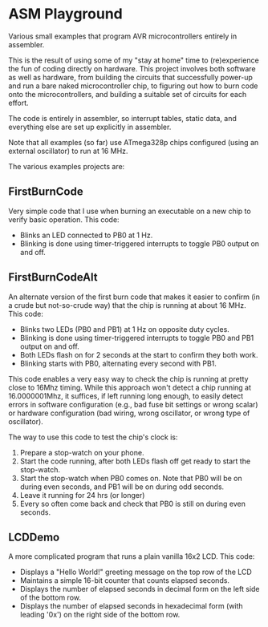# ASM Playground

Various small examples that program AVR microcontrollers entirely in assembler.

This is the result of using some of my "stay at home" time to (re)experience the
fun of coding directly on hardware.  This project involves both software as well as
hardware, from building the circuits that successfully power-up and run a bare naked
microcontroller chip, to figuring out how to burn code
onto the microcontrollers, and building a suitable set of circuits for each effort.  

The code is entirely in assembler, so interrupt tables, static data, and everything else
are set up explicitly in assembler.

Note that all examples (so far) use ATmega328p chips configured (using an external oscillator)
to run at 16 MHz.

The various examples projects are:

## FirstBurnCode

Very simple code that I use when burning an executable on a new chip to verify basic
operation.  This code:
* Blinks an LED connected to PB0 at 1 Hz.
* Blinking is done using timer-triggered interrupts to toggle PB0 output on and off.

## FirstBurnCodeAlt

An alternate version of the first burn code that makes it easier to confirm (in a crude but not-so-crude way) that the chip is running at about 16 MHz.  This code:
* Blinks two LEDs (PB0 and PB1) at 1 Hz on opposite duty cycles.
* Blinking is done using timer-triggered interrupts to toggle PB0 and PB1 output on and off.
* Both LEDs flash on for 2 seconds at the start to confirm they both work.
* Blinking starts with PB0, alternating every second with PB1.

This code enables a very easy way to check the chip is running at pretty close to 16Mhz timing.
While this approach won't detect a chip running at 16.0000001Mhz, it suffices, if left running
long enough, to easily detect errors in software configuration (e.g., bad fuse bit settings or
wrong scalar) or hardware configuration (bad wiring, wrong oscillator, or wrong type of
oscillator).

The way to use this code to test the chip's clock is:
1. Prepare a stop-watch on your phone.
2. Start the code running, after both LEDs flash off get ready to start the stop-watch.
3. Start the stop-watch when PB0 comes on.  Note that PB0 will be on during even seconds, and PB1 will be on during odd seconds.
4. Leave it running for 24 hrs (or longer)
5. Every so often come back and check that PB0 is still on during even seconds.

## LCDDemo

A more complicated program that runs a plain vanilla 16x2 LCD.  This code:
*  Displays a "Hello World!" greeting message on the top row of the LCD
*  Maintains a simple 16-bit counter that counts elapsed seconds.
*  Displays the number of elapsed seconds in decimal form on the left side
of the bottom row.
*  Displays the number of elapsed seconds in hexadecimal form (with leading
'0x') on the right side of the bottom row.
